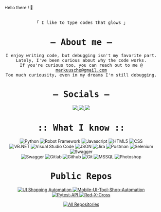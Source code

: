 Hello there !  👋<br>
<p align="center"> 
  <samp>
    <br>
    「 I like to type codes that glows 」
    <br>
  </samp>
</p>


 <h1 align="center">
 <samp>— About me —
         
 </h1>
 </samp>


 <p align="center"> <samp>
I enjoy writing code, but debugging isn't my favorite part. <br>
Lately, I've been curious about why the code works. <br>
If you're curious too, you can reach out to me @ <a href="mailto:markuusche@gmail.com">markuusche@gmail.com</a> <br>
Too much curiousity, even in my dreams I'm still debugging.
</samp>
 </p>

<h1 align="center"><samp>— Socials —</samp></h1>
<p align="center">
      <a href="https://www.linkedin.com/in/markuusche" target="_blank">
        <img src="https://img.shields.io/badge/LinkedIn-0088CC?style=for-the-badge&logo=linkedin&logoColor=white" />
      </a>
      <a href="https://facebook.com/dhunesdjiz" target="_blank">
        <img src="https://img.shields.io/badge/Facebook-0078d7?&style=for-the-badge&logo=facebook&logoColor=white" />
      </a>
      <a href="https://t.me/gloofo" target="_blank">
        <img src="https://img.shields.io/badge/Telegram-0088CC?&style=for-the-badge&logo=telegram&logoColor=white" />
      </a>

</p>
<h1 align="center"> <samp>:: What I know ::</samp></h1>

  
<p align="center">
  <img src="https://img.shields.io/badge/Python-FFD43B?style=for-the-badge&logo=python&logoColor=blue" alt="Python">
  <img src="https://img.shields.io/badge/Robot_Framework-3C8900?style=for-the-badge&logo=robotframework&logoColor=white" alt="Robot Framework">
  <img src="https://img.shields.io/badge/Javascript-F0DB4F?style=for-the-badge&logo=Javascript&logoColor=black" alt="Javascript">
  <img src="https://img.shields.io/badge/HTML 5-F05032?style=for-the-badge&logo=html5&logoColor=white" alt="HTML5">
  <img src="https://img.shields.io/badge/CSS-1572B6?style=for-the-badge&logo=css3&logoColor=white" alt="CSS">
 <br>
  <img src="https://img.shields.io/badge/VB.NET-593D88?style=for-the-badge&logo=visual%20studio&logoColor=white" alt="VB.NET">
  <img src="https://img.shields.io/badge/VSCode-0078D4?style=for-the-badge&logo=visual%20studio%20code&logoColor=white" alt="Visual Studio Code">
  <img src="https://img.shields.io/badge/JSON-17202C?style=for-the-badge&logo=json&logoColor=white" alt="JSON">
  <img src="https://img.shields.io/badge/Jira-0078d7?style=for-the-badge&logo=jira&logoColor=white" alt="Jira">
  <img src="https://img.shields.io/badge/Postman-F05032?style=for-the-badge&logo=postman&logoColor=white" alt="Postman">
  <img src="https://img.shields.io/badge/Selenium-3C8900?style=for-the-badge&logo=selenium&logoColor=white" alt="Selenium">
  <img src="https://img.shields.io/badge/Docker-0078d7?style=for-the-badge&logo=docker&logoColor=white" alt="Swagger">
  <br>
  <img src="https://img.shields.io/badge/Swagger-7CFF00?style=for-the-badge&logo=swagger&logoColor=black" alt="Swagger">
  <img src="https://img.shields.io/badge/Gitlab-F05032?style=for-the-badge&logo=gitlab&logoColor=white" alt="Gitlab">
  <img src="https://img.shields.io/badge/Github-FFFFFF?style=for-the-badge&logo=github&logoColor=black" alt="Github">
  <img src="https://img.shields.io/badge/Git-F05032?style=for-the-badge&logo=git&logoColor=white" alt="Git">
  <img src="https://img.shields.io/badge/MSSQL-593D88?style=for-the-badge&logo=Microsoft%20SQL%20Server&logoColor=white" alt="MSSQL">
  <img src="https://img.shields.io/badge/Photoshop-0078d7?style=for-the-badge&logo=Adobe%20Photoshop&logoColor=black" alt="Photoshop">
</p>

 <h1 align="center"> <samp>Public Repos</samp></h1>
<p align="center">
  <a href="https://github.com/gloofo/UI-Shopping-Automation">
    <img src="https://github-readme-stats.vercel.app/api/pin/?username=gloofo&repo=UI-Shopping-Automation&border_color=0078d7&bg_color=0D1117&title_color=C9D1D9&text_color=8B949E&icon_color=0078d7" alt="UI Shopping Automation">
  </a>
  <a href="https://github.com/gloofo/Mobile-UI-Tool-Shop-Automation">
    <img src="https://github-readme-stats.vercel.app/api/pin/?username=gloofo&repo=Mobile-UI-Tool-Shop-Automation&border_color=0078d7&bg_color=0D1117&title_color=C9D1D9&text_color=8B949E&icon_color=0078d7" alt="Mobile-UI-Tool-Shop-Automation">
  </a>
  <a href="https://github.com/gloofo/Pytest-API">
    <img src="https://github-readme-stats.vercel.app/api/pin/?username=gloofo&repo=Pytest-API&border_color=0078d7&bg_color=0D1117&title_color=C9D1D9&text_color=8B949E&icon_color=0078d7" alt="Pytest-API">
  </a>
  <a href="https://github.com/gloofo/Red-X-Cross">
    <img src="https://github-readme-stats.vercel.app/api/pin/?username=gloofo&repo=Red-X-Cross&border_color=0078d7&bg_color=0D1117&title_color=C9D1D9&text_color=8B949E&icon_color=0078d7" alt="Red-X-Cross">
  </a>
</p>


<p align="center">
  <a href="https://github.com/gloofo?tab=repositories" target="_blank"><img alt="All Repositories" title="All Repositories" src="https://img.shields.io/badge/-All%20Repos-2962FF?style=for-the-badge&logo=koding&logoColor=white"/></a>
</p>
